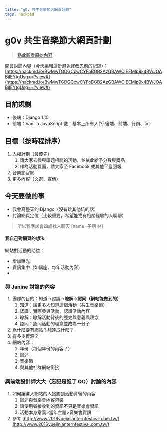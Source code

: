 ```yaml
---
title: "g0v 共生音樂節大網頁計劃"
tags: hackpad
---
```


# g0v 共生音樂節大網頁計劃

> [點此觀看原始內容](https://g0v.hackpad.tw/lB4dmrpRAfs)


開會討論內容（今天編輯這份避免修改先前的記錄）：
[https://hackmd.io/BwMwTGDGCcwCYFoBGB2AzGBAWCIEEMlp9k4BWJOABjIEYtgUsg==?view#](https://hackmd.io/BwMwTGDGCcwCYFoBGB2AzGBAWCIEEMlp9k4BWJOABjIEYtgUsg==?view#)
## 目前規劃

- 後端：Django 1.10
- 前端：Vanilla JavaScript
徵：基本上所有人(?) 後端、前端、行銷、txt
## 目標（按時程排序）

1.  人權計劃（最優先）
    1.  請大家去參與議題相關的活動，並依此給予分數與獎品
    2.  作為活動頁面，請大家至 Facebook 或其他平臺回報
2.  音樂節官網
3.  更多內容（文選、宣傳）
## 今天要做的事

- 我會寫整天的 Django（沒有跳其他坑的話）
- 討論網頁定位（比較重要，希望能找有相關經驗的人聊聊）
> 所以我應該會四處找人聊天
> [name=子期 林]

#### 我自己對網頁的想法

網站對活動的助益：
- 增加曝光
- 資訊集中（如講座、每年活動內容）
-


### 與 Janine 討論的內容

1.  團隊的目的：知道->認識->**瞭解->認同（網站能做到的）**
    1.  知道：讓更多人知道這個活動（共生音樂節）
    2.  認識：實際參與活動、認識活動內容
    3.  瞭解：瞭解活動背後的歷史與意義與理念
    4.  認同：認同活動的理念並成為一分子
2.  爲什麼要有網站？想達成什麼？
3.  有多少資源？
4.  網站內容：
    1.  年份（每個年份的內容？）
    2.  論述
    3.  音樂節
    4.  與其他社群網站銜接
### 與前端設計師大大（忘記是誰了 QQ）討論的內容

1.  如何讓進入網站的人接觸到活動背後的內容
    1.  論述與音樂會內容包裝
    2.  讓使用者接收到的資訊不只是音樂會資訊
    3.  活動本身意義>當年主題>音樂會資訊
2.  參考 [http://www.2016yuejinlanternfestival.com.tw/](http://www.2016yuejinlanternfestival.com.tw/)

